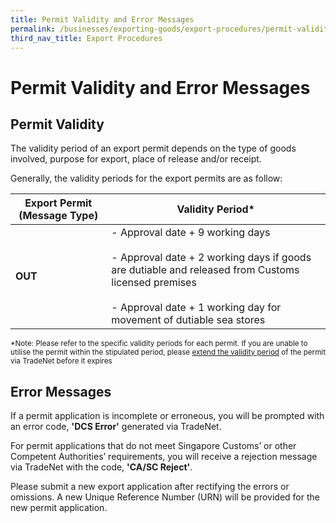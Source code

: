 ```yaml
---
title: Permit Validity and Error Messages
permalink: /businesses/exporting-goods/export-procedures/permit-validity-and-error-messages
third_nav_title: Export Procedures
---
```



# Permit Validity and Error Messages

## Permit Validity

The validity period of an export permit depends on the type of goods involved, purpose for export, place of release and/or receipt.

Generally, the validity periods for the export permits are as follow:

|**Export Permit (Message Type)**| **Validity Period*** |
|--|--|
| **OUT** |  - Approval date + 9 working days<br><br>  - Approval date + 2 working days if goods are dutiable and released from Customs licensed premises<br><br>  - Approval date + 1 working day for movement of dutiable sea stores |

<sup>*Note: Please refer to the specific validity periods for each permit. If you are unable to utilise the permit within the stipulated period, please [extend the validity period](/businesses/exporting-goods/export-procedures/permit-amendments-and-cancellation) of the permit via TradeNet before it expires

## Error Messages

If a permit application is incomplete or erroneous, you will be prompted with an error code,  **'DCS Error'** generated via TradeNet.

For permit applications that do not meet Singapore Customs’ or other Competent Authorities’ requirements, you will receive a rejection message via TradeNet with the code, **'CA/SC Reject'**.

Please submit a new export application after rectifying the errors or omissions. A new Unique Reference Number (URN) will be provided for the new permit application.
